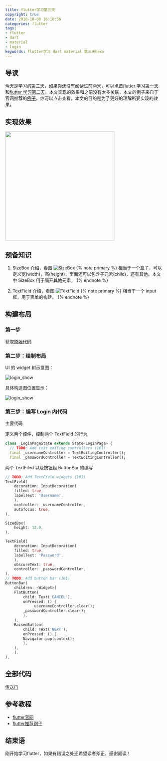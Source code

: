 ```yaml
---
title: flutter学习第三天
copyright: true
date: 2018-10-08 16:10:56
categories: flutter
tags:
- flutter
- dart
- material
- login
keywords: flutter学习 dart material 第三天hexo
---
```



## 导读

今天是学习的第三天，如果你还没有阅读过前两天，可以点击[flutter 学习第一天](https://zjgyb.github.io/flutter%E5%AD%A6%E4%B9%A0%E7%AC%AC%E4%B8%80%E5%A4%A9.html)和[flutter 学习第二天](https://zjgyb.github.io/flutter%E5%AD%A6%E4%B9%A0%E7%AC%AC%E4%BA%8C%E5%A4%A9.html)。本文实现的效果和之前没有太多关联，本文的例子来自于官网推荐的[例子](https://codelabs.flutter-io.cn/codelabs/mdc-101-flutter/index.html#0)，你可以点击查看，本文的目的是为了更好的理解所要实现的效果。

## 实现效果

<img src="https://github.com/zjgyb/flutter_study/blob/master/flutter_threeday/assets/flutter_threeday_show.png?raw=true" width="350">

## 预备知识

1. SizeBox 介绍，看图
   ![SizeBox](https://github.com/zjgyb/flutter_study/blob/master/flutter_threeday/assets/sizebox.png?raw=true)
   {% note primary %}
   相当于一个盒子，可以定义宽(width)，高(height)，里面还可以包含子元素(child)，还有其他。本文中 SizeBox 用于隔开其他元素。
   {% endnote %}

2. TextField 介绍，看图
   ![TextField](https://github.com/zjgyb/flutter_study/blob/master/flutter_threeday/assets/textfiled.png?raw=true)
   {% note primary %}
   相当于一个 input 框，用于表单的构建。
   {% endnote %}

## 构建布局

### 第一步

获取[原始代码](https://github.com/material-components/material-components-flutter-codelabs/archive/101-starter.zip)

### 第二步：绘制布局

UI 的 widget 树示意图：

![login_show](https://github.com/zjgyb/flutter_study/blob/master/flutter_threeday/assets/login_show.png?raw=true)

具体构造图位置显示：

![login_show](https://github.com/zjgyb/flutter_study/blob/master/flutter_threeday/assets/flutter_threeday_layout.png?raw=true)

### 第三步：编写 Login 内代码

主要代码

定义两个控件，控制两个 TextField 的行为

```dart
class _LoginPageState extends State<LoginPage> {
  // TODO: Add text editing controllers (101)
  final _usernameController = TextEditingController();
  final _passwordController = TextEditingController();
```

两个 TextFiled 以及按钮组 ButtonBar 的编写

```dart
// TODO: Add TextField widgets (101)
TextField(
    decoration: InputDecoration(
    filled: true,
    labelText: 'Username',
    ),
    controller: _usernameController,
    autofocus: true,
),

SizedBox(
    height: 12.0,
),

TextField(
    decoration: InputDecoration(
    filled: true,
    labelText: 'Password',
    ),
    obscureText: true,
    controller: _passwordController,
),
// TODO: Add button bar (101)
ButtonBar(
    children: <Widget>[
    FlatButton(
        child: Text('CANCEL'),
        onPressed: () {
            _usernameController.clear();
        _passwordController.clear();
        },
    ),
    RaisedButton(
        child: Text('NEXT'),
        onPressed: () {
        Navigator.pop(context);
        },
    ),
    ],
),
```

## 全部代码

[传送门](https://github.com/zjgyb/flutter_study/tree/master/flutter_threeday)

## 参考教程

- [flutter官网](https://flutter.io)
- [flutter推荐例子](https://codelabs.flutter-io.cn/codelabs/mdc-101-flutter/index.html#0)

## 结束语

刚开始学习flutter，如果有错误之处还希望读者斧正。感谢阅读！